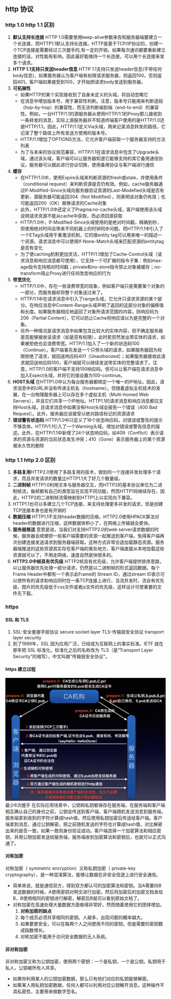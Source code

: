 ## http 协议
### http 1.0 http 1.1 区别
1. **默认支持长连接**  HTTP 1.0需要使用keep-alive参数来告知服务器端要建立一个长连接，而HTTP1.1默认支持长连接。HTTP是基于TCP/IP协议的，创建一个TCP连接是需要经过三次握手的,有一定的开销，如果每次通讯都要重新建立连接的话，对性能有影响。因此最好能维持一个长连接，可以用个长连接来发多个请求。
2. **HTTP 1.1支持只发送header信息** HTTP 1.1支持只发送header信息(不带任何body信息)，如果服务器认为客户端有权限请求服务器，则返回100，否则返回401。客户端如果接受到100，才开始把请求body发送到服务器。
3. **可拓展性** 
   - 如果HTTP的某个实现接收到了自身未定义的头域，将自动忽略它
   - 在消息中增加版本号，用于兼容性判断。注意，版本号只能用来判断逐段（hop-by-hop）的兼容性，而无法判断端到端（end-to-end）的兼容性。例如，一台HTTP/1.1的源服务器从使用HTTP/1.1的Proxy那儿接收到一条转发的消息，实际上源服务器并不知道终端客户使用的是HTTP/1.0还是HTTP/1.1。因此，HTTP/1.1定义Via头域，用来记录消息转发的路径，它记录了整个路径上所有发送方使用的版本号。
   -  HTTP/1.1增加了OPTIONS方法，它允许客户端获取一个服务器支持的方法列表
   -  为了与未来的协议规范兼容，HTTP/1.1在请求消息中包含了Upgrade头域，通过该头域，客户端可以让服务器知道它能够支持的其它备用通信协议，服务器可以据此进行协议切换，使用备用协议与客户端进行通信
4. **缓存**
   - 在HTTP/1.0中，使用Expire头域来判断资源的fresh或stale，并使用条件（conditional request）来判断资源是否仍有效。例如，cache服务器通过If-Modified-Since头域向服务器验证资源的Last-Modefied头域是否有更新，源服务器可能返回304（Not Modified），则表明该对象仍有效；也可能返回200（OK）替换请求的Cache对象
   - 此外，HTTP/1.0中还定义了Pragma:no-cache头域，客户端使用该头域说明请求资源不能从cache中获取，而必须回源获取
   - HTTP/1.0中，If-Modified-Since头域使用的是绝对时间戳，精确到秒，但使用绝对时间会带来不同机器上的时钟同步问题。而HTTP/1.1中引入了一个ETag头域用于重激活机制，它的值entity tag可以用来唯一的描述一个资源。请求消息中可以使用If-None-Match头域来匹配资源的entitytag是否有变化
   - 为了使caching机制更加灵活，HTTP/1.1增加了Cache-Control头域（请求消息和响应消息都可使用），它支持一个可扩展的指令子集：例如max-age指令支持相对时间戳；private和no-store指令禁止对象被缓存；no-transform阻止Proxy进行任何改变响应的行为
5. **带宽优化**
   - HTTP/1.0中，存在一些浪费带宽的现象，例如客户端只是需要某个对象的一部分，而服务器却将整个对象送过来了。
   - HTTP/1.1中在请求消息中引入了range头域，它允许只请求资源的某个部分。在响应消息中Content-Range头域声明了返回的这部分对象的偏移值和长度。如果服务器相应地返回了对象所请求范围的内容，则响应码为206（Partial Content），它可以防止Cache将响应误以为是完整的一个对象。
   - 另外一种情况是请求消息中如果包含比较大的实体内容，但不确定服务器是否能够接收该请求（如是否有权限），此时若贸然发出带实体的请求，如果被拒绝也会浪费带宽。HTTP/1.1加入了一个新的状态码100（Continue）。客户端事先发送一个只带头域的请求，如果服务器因为权限拒绝了请求，就回送响应码401（Unauthorized）；如果服务器接收此请求就回送响应码100，客户端就可以继续发送带实体的完整请求了。注意，HTTP/1.0的客户端不支持100响应码。但可以让客户端在请求消息中加入Expect头域，并将它的值设置为100-continue。
6. **HOST头域** 在HTTP1.0中认为每台服务器都绑定一个唯一的IP地址，因此，请求消息中的URL并没有传递主机名（hostname）。但随着虚拟主机技术的发展，在一台物理服务器上可以存在多个虚拟主机（Multi-homed Web Servers），并且它们共享一个IP地址。HTTP1.1的请求消息和响应消息都应支持Host头域，且请求消息中如果没有Host头域会报告一个错误（400 Bad Request）。此外，服务器应该接受以绝对路径标记的资源请求
7. **错误警告状态码** HTTP/1.0中只定义了16个状态响应码，对错误或警告的提示不够具体。HTTP/1.1引入了一个Warning头域，增加对错误或警告信息的描述。此外，在HTTP/1.1中新增了24个状态响应码，如409（Conflict）表示请求的资源与资源的当前状态发生冲突；410（Gone）表示服务器上的某个资源被永久性的删除
### http 1.1 http 2.0 区别
1. **多路复用**HTTP2.0使用了多路复用的技术，做到同一个连接并发处理多个请求，而且并发请求的数量比HTTP1.1大了好几个数量级。
2. **二进制帧** HTTP1.0利用文本与服务器交互，而HTTP2的基本协议单位为二进制帧流，每帧都有自己的类型旨在实现不同功能，然而HTTP1将继续存在，因此，HTTP2的二进制帧流需映射到HTTP1上以实现向下兼容。
3.  HTTP1.1也可以多建立几个TCP连接，来支持处理更多并发的请求，但是创建TCP连接本身也是有开销的
4.  **数据压缩** HTTP1.1不支持header数据的压缩，HTTP2.0使用HPACK算法对header的数据进行压缩，这样数据体积小了，在网络上传输就会更快。
5.  **服务器推送** 意思是说，当我们对支持HTTP2.0的web server请求数据的时候，服务器会顺便把一些客户端需要的资源一起推送到客户端，免得客户端再次创建连接发送请求到服务器端获取。这种方式非常合适加载静态资源。服务器端推送的这些资源其实存在客户端的某处地方，客户端直接从本地加载这些资源就可以了，不用走网络，速度自然是快很多的。
6.  **HTTP2.0中帧具有优先级** HTTP2帧具有优先级，允许客户端提供排序思路，以让服务器优先处理一部分请求，仍然是以二进制帧的形式返回数据。每个Frame Header中都有一个表示此Frame的 Stream ID，通过stream ID表示可以使所有的请求和响应同时在一条TCP连接上进行，当流并发时，流会有优先级，图片的优先级低于css文件或者js文件的优先级，这样设计可使重要的文件先下载。


### https 
#### SSL 和 TLS
1. SSL-安全套接字层协议 secure socket layer TLS-传输层安全协议 transport layer security
2. 到了1999年，SSL 因为应用广泛，已经成为互联网上的事实标准。IETF 就在那年把 SSL 标准化。标准化之后的名称改为 TLS（是“Transport Layer Security”的缩写），中文叫做“传输层安全协议”。
#### https 建立过程
![](../Images/httpsCreat.png)
最少6次握手
在实际应用场景中，公钥和私钥都保存在服务端，在服务端和客户端相互确认自己的身份之前，公钥会传送到客户端，客户端随机发送消息到服务端，服务端拿到收到的字符计算成hash值，然后使用私钥加密后传送给客户端。客户端拿到消息，通过公钥解密，把之前随机发送的字符也计算成hash值，对比解密出来的是否一致，如果一致则身份验证成功。客户端选择一个加密算法和相应密钥，并用公钥加密发送给服务端，服务端收到加密算法和密钥后，也就可以正式沟通了。
#### 对称加密
对称加密（ symmetric encryption）又称私钥加密（ private-key cryptography），是一种混淆算法，能够让数据在非安全信道上进行安全通信。
- 简单来说，就是通信双方，得到双方都认可的加密算法和密钥。当A需要向B发送数据的时候，A使用密钥对明文进行加密。然后将加密后的加密文档发给B，B使用相同的密钥进行解密，解密后B就可以看到原始文档了。
- 对称加密在高速处理大量数据方面做得非常好，然而随着使用它的团体增加。
    1. **对称加密的缺点**
    2. 每个成员必须共享相同的密钥。人越多，出现问题的概率越大。
    3. 如果要更安全，可以在每两个人之间使用不同的密钥。但是需要的密钥数成指数增长。
    4. 对称加密不能用于访问安全数据的无人系统。
#### 非对称加密
非对称加密又称为公钥加密，使用两个密钥：一个是私钥，一个是公钥。私钥用于私人，公钥被所有人共享。
- 如果你利用某人的公钥加密数据，那么只有他们对应的私钥能够解密。
- 如果某人用私钥加密数据，任何人都可以利用对应公钥解开消息。这种操作不具私密性，主要用来做数字签名。